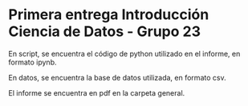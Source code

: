 # Primera entrega Introducción Ciencia de Datos - Grupo 23

En script, se encuentra el código de python utilizado en el informe, en formato ipynb.

En datos, se encuentra la base de datos utilizada, en formato csv.

El informe se encuentra en pdf en la carpeta general.
